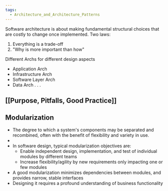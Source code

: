 ```yaml
---
tags:
  - Architecture_and_Architecture_Patterns
---
```

Software architecture is about making fundamental structural choices that are costly to change once implemented. Two laws:
1. Everything is a trade-off
2. "Why is more important than how"

Different Archs for different design aspects
- Application Arch
- Infrastructure Arch
- Software Layer Arch
- Data Arch . . .

## [[Purpose, Pitfalls, Good Practice]]

## Modularization
- The degree to which a system's components may be separated and recombined, often with the benefit of flexibility and variety in use.
- 
- In software design, typical modularization objectives are:
	- Enable independent design, implementation, and test of individual modules by different teams
	- Increase flexibility/agility by new requirements only impacting one or few modules
- A good modularization minimizes dependencies between modules, and provides narrow, stable interfaces
- Designing it requires a profound understanding of business functionality